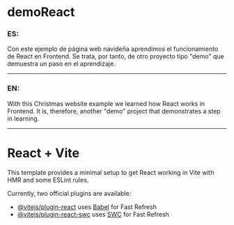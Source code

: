 
# demoReact

### ES:
Con este ejemplo de página web navideña aprendimos el funcionamiento de React en Frontend. Se trata, por tanto, de otro proyecto tipo "demo" que demuestra un paso en el aprendizaje.

---

### EN:
With this Christmas website example we learned how React works in Frontend. It is, therefore, another "demo" project that demonstrates a step in learning. 

---


# React + Vite

This template provides a minimal setup to get React working in Vite with HMR and some ESLint rules.

Currently, two official plugins are available:

- [@vitejs/plugin-react](https://github.com/vitejs/vite-plugin-react/blob/main/packages/plugin-react/README.md) uses [Babel](https://babeljs.io/) for Fast Refresh
- [@vitejs/plugin-react-swc](https://github.com/vitejs/vite-plugin-react-swc) uses [SWC](https://swc.rs/) for Fast Refresh
